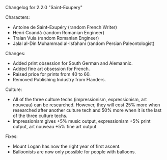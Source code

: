 Changelog for 2.2.0 "Saint-Exupery"

Characters:
- Antoine de Saint-Exupéry (random French Writer)
- Henri Coandă (random Romanian Engineer)
- Traian Vuia (random Romanian Engineer)
- Jalal al-Din Muhammad al-Isfahani (random Persian Paleontologist)

Changes:
- Added print obsession for South German and Alemannic.
- Added fine art obsession for French.
- Raised price for prints from 40 to 60.
- Removed Publishing Industry from Flanders.

Culture:
- All of the three culture techs (impressionism, expressionism, art nouveau) can be researched. However, they will cost 25% more when researched after another culture tech and 50% more when it is the last of the three culture techs.
- Impressionism gives +5% music output, expressionism +5% print output, art nouveau +5% fine art output

Fixes:
- Mount Logan has now the right year of first ascent.
- Balloonists are now only possible for people with balloons.
